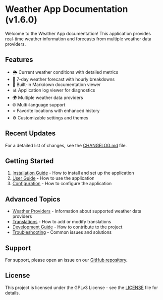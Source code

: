 # Weather App Documentation (v1.6.0)

Welcome to the Weather App documentation! This application provides real-time weather information and forecasts from multiple weather data providers.

## Features

- 🌦️ Current weather conditions with detailed metrics
- 📅 7-day weather forecast with hourly breakdowns
- 📖 Built-in Markdown documentation viewer
- 📊 Application log viewer for diagnostics
- 🌍 Multiple weather data providers
- 🌐 Multi-language support
- ⭐ Favorite locations with enhanced history
- ⚙️ Customizable settings and themes

## Recent Updates

For a detailed list of changes, see the [CHANGELOG.md](CHANGELOG.md) file.

## Getting Started

1. [Installation Guide](installation.md) - How to install and set up the application
2. [User Guide](usage.md) - How to use the application
3. [Configuration](configuration.md) - How to configure the application

## Advanced Topics

- [Weather Providers](providers.md) - Information about supported weather data providers
- [Translations](translations.md) - How to add or modify translations
- [Development Guide](development.md) - How to contribute to the project
- [Troubleshooting](troubleshooting.md) - Common issues and solutions

## Support

For support, please open an issue on our [GitHub repository](https://github.com/Nsfr750/weather).

## License

This project is licensed under the GPLv3 License - see the [LICENSE](https://github.com/Nsfr750/weather/blob/main/LICENSE) file for details.
